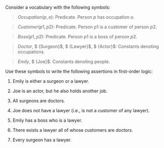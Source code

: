 

Consider a vocabulary with the following symbols:<br>

> ${Occupation}(p,o)$: Predicate. Person $p$ has occupation $o$.

> ${Customer}(p1,p2)$: Predicate. Person $p1$ is a customer of person $p2$.

> ${Boss}(p1,p2)$: Predicate. Person $p1$ is a boss of person $p2$.

> ${Doctor}$, $ {Surgeon}$, $ {Lawyer}$, $ {Actor}$: Constants denoting occupations.

> ${Emily}$, $ {Joe}$: Constants denoting people.

Use these symbols to write the following assertions in first-order
logic:<br>

1.  Emily is either a surgeon or a lawyer.<br>

2.  Joe is an actor, but he also holds another job.<br>

3.  All surgeons are doctors.<br>

4.  Joe does not have a lawyer (i.e., is not a customer of any lawyer).<br>

5.  Emily has a boss who is a lawyer.<br>

6.  There exists a lawyer all of whose customers are doctors.<br>

7.  Every surgeon has a lawyer.<br>
